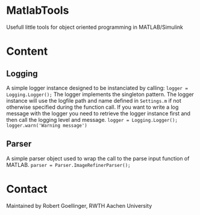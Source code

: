 # MatlabTools
Usefull little tools for object oriented programming in MATLAB/Simulink

# Content

## Logging
A simple logger instance designed to be instanciated by calling: 
`logger = Logging.Logger();`
The logger implements the singleton pattern. The logger instance will use the logfile path and name defined in `Settings.m` if not otherwise specified during the function call.
If you want to write a log message with the logger you need to retrieve the logger instance first and then call the logging level and message. 
`logger = Logging.Logger();`
`logger.warn('Warning message')`

## Parser
A simple parser object used to wrap the call to the parse input function of MATLAB. 
`parser = Parser.ImageRefinerParser();`

# Contact
Maintained by Robert Goellinger, RWTH Aachen University
